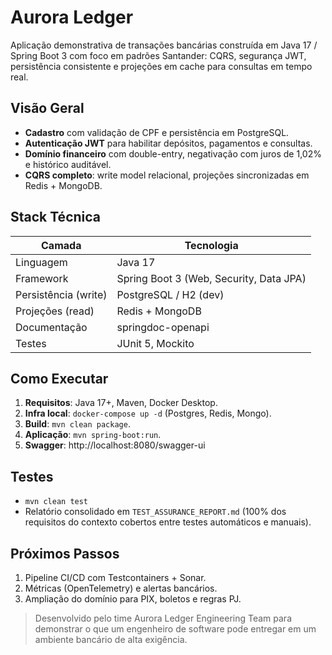﻿# Aurora Ledger

Aplicação demonstrativa de transações bancárias construída em Java 17 / Spring Boot 3 com foco em padrões Santander: CQRS, segurança JWT, persistência consistente e projeções em cache para consultas em tempo real.

## Visão Geral
- **Cadastro** com validação de CPF e persistência em PostgreSQL.
- **Autenticação JWT** para habilitar depósitos, pagamentos e consultas.
- **Domínio financeiro** com double-entry, negativação com juros de 1,02% e histórico auditável.
- **CQRS completo**: write model relacional, projeções sincronizadas em Redis + MongoDB.

## Stack Técnica
| Camada | Tecnologia |
| --- | --- |
| Linguagem | Java 17 |
| Framework | Spring Boot 3 (Web, Security, Data JPA) |
| Persistência (write) | PostgreSQL / H2 (dev) |
| Projeções (read) | Redis + MongoDB |
| Documentação | springdoc-openapi |
| Testes | JUnit 5, Mockito |

## Como Executar
1. **Requisitos**: Java 17+, Maven, Docker Desktop.
2. **Infra local**: `docker-compose up -d` (Postgres, Redis, Mongo).
3. **Build**: `mvn clean package`.
4. **Aplicação**: `mvn spring-boot:run`.
5. **Swagger**: http://localhost:8080/swagger-ui

## Testes
- `mvn clean test`
- Relatório consolidado em `TEST_ASSURANCE_REPORT.md` (100% dos requisitos do contexto cobertos entre testes automáticos e manuais).

## Próximos Passos
1. Pipeline CI/CD com Testcontainers + Sonar.
2. Métricas (OpenTelemetry) e alertas bancários.
3. Ampliação do domínio para PIX, boletos e regras PJ.

> Desenvolvido pelo time Aurora Ledger Engineering Team para demonstrar o que um engenheiro de software pode entregar em um ambiente bancário de alta exigência.
